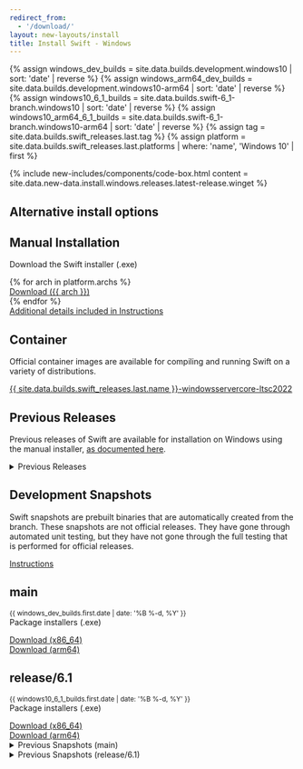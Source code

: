 ```yaml
---
redirect_from:
  - '/download/'
layout: new-layouts/install
title: Install Swift - Windows
---
```


{% assign windows_dev_builds = site.data.builds.development.windows10 | sort: 'date' | reverse %}
{% assign windows_arm64_dev_builds = site.data.builds.development.windows10-arm64 | sort: 'date' | reverse %}
{% assign windows10_6_1_builds = site.data.builds.swift-6_1-branch.windows10 | sort: 'date' | reverse %}
{% assign windows10_arm64_6_1_builds = site.data.builds.swift-6_1-branch.windows10-arm64 | sort: 'date' | reverse %}
{% assign tag = site.data.builds.swift_releases.last.tag %}
{% assign platform = site.data.builds.swift_releases.last.platforms | where: 'name', 'Windows 10' | first %}

<div class="content">
  <div class="release-box section">
    <div class="content">
      {% include new-includes/components/code-box.html content = site.data.new-data.install.windows.releases.latest-release.winget %}
    </div>
  </div>
  <h2>Alternative install options</h2>
  <div class="releases-grid">
    <div class="release-box section">
      <div class="content">
        <div class="code-box content-wrapper">
          <h2>Manual Installation</h2>
          <p class="body-copy">
            Download the Swift installer (.exe)
          </p>
          <div class="link-wrapper">
            {% for arch in platform.archs %}
              <div class="link-single">
                <a href="https://download.swift.org/{{ tag | downcase }}/windows10{% if arch != "x86_64" %}-{{ arch }}{% endif %}/{{ tag }}/{{ tag }}-windows10{% if arch != "x86_64" %}-{{ arch }}{% endif %}.exe" class="body-copy">Download ({{ arch }})</a>
              </div>
            {% endfor %}
            <div class="link-single">
              <a href="/install/windows/manual" class="body-copy">Additional details included in Instructions</a>
            </div>
          </div>
        </div>
      </div>
    </div>
    <div class="release-box section">
      <div class="content">
        <div class="code-box content-wrapper">
          <h2>Container</h2>
          <p class="body-copy">
            Official container images are available for compiling and running Swift on a variety of distributions.
          </p>
          <div class="link-wrapper">
            <div class="link-single">
              <a href="https://hub.docker.com/_/swift" class="body-copy">{{ site.data.builds.swift_releases.last.name }}-windowsservercore-ltsc2022</a>
            </div>
          </div>
        </div>
      </div>
    </div>
  </div>
  <h2>Previous Releases</h2>
  <div>
    <p class="content-copy">Previous releases of Swift are available for installation on Windows using the manual installer, <a href="/install/windows/archived">as documented here</a>.</p>
  </div>
  <div class="release-box section">
    <div class="content">
        <details class="download" style="margin-bottom: 0;">
        <summary>Previous Releases</summary>
        {% include install/_older-releases.md platform="Windows 10" %}
        </details>
    </div>
  </div>
  <h2>Development Snapshots</h2>
  <div>
    <p class="content-copy">Swift snapshots are prebuilt binaries that are automatically created from the branch. These snapshots are not official releases. They have gone through automated unit testing, but they have not gone through the full testing that is performed for official releases.</p>
  </div>
  <div>
    <p class="content-copy">
      <a class="content-link" href="/install/windows/manual/">Instructions</a>
    </p>
  </div>
  <div class="releases-grid">
    <div class="release-box section">
      <div class="content">
        <div class="code-box content-wrapper">
          <h2>main</h2>
          <p class="body-copy">
            <small>{{ windows_dev_builds.first.date | date: '%B %-d, %Y' }}</small><br />
            Package installers (.exe)
          </p>
          <div class="link-wrapper">
            <div class="link-single">
              <a href="https://download.swift.org/development/windows10/{{ windows_dev_builds.first.dir }}/{{ windows_dev_builds.first.download }}" class="body-copy">Download (x86_64)</a>
            </div>
            <div class="link-single">
              <a href="https://download.swift.org/development/windows10-arm64/{{ windows_arm64_dev_builds.first.dir }}/{{ windows_arm64_dev_builds.first.download }}" class="body-copy">Download (arm64)</a>
            </div>
          </div>
        </div>
      </div>
    </div>
    <div class="release-box section">
      <div class="content">
        <div class="code-box content-wrapper">
          <h2>release/6.1</h2>
          <p class="body-copy">
            <small>{{ windows10_6_1_builds.first.date | date: '%B %-d, %Y' }}</small><br />
            Package installers (.exe)
          </p>
          <div class="link-wrapper">
            <div class="link-single">
              <a href="https://download.swift.org/swift-6.1-branch/windows10/{{ windows10_6_1_builds.first.dir }}/{{ windows10_6_1_builds.first.download }}" class="body-copy">Download (x86_64)</a>
            </div>
            <div class="link-single">
              <a href="https://download.swift.org/swift-6.1-branch/windows10-arm64/{{ windows10_arm64_6_1_builds.first.dir }}/{{ windows10_arm64_6_1_builds.first.download }}" class="body-copy">Download (arm64)</a>
            </div>
          </div>
        </div>
      </div>
    </div>
  </div>
  <div class="release-box section">
    <div class="content">
        <details class="download">
        <summary>Previous Snapshots (main)</summary>
        {% include install/_older_snapshots.md builds=windows_dev_builds name="windows" platform_dir="windows10" branch_dir="development" %}
        </details>
    </div>
  </div>
  <div class="release-box section">
    <div class="content">
        <details class="download">
        <summary>Previous Snapshots (release/6.1)</summary>
        {% include install/_older_snapshots.md builds=windows10_6_1_builds name="windows" platform_dir="windows10" branch_dir="swift-6.1-branch" %}
        </details>
    </div>
  </div>
</div>

